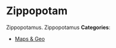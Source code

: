 # Zippopotam


Zippopotamus.  Zippopotamus
**Categories**:

- [Maps & Geo](https://github/awesome-apis/awesome-apis#maps-and-geo)



